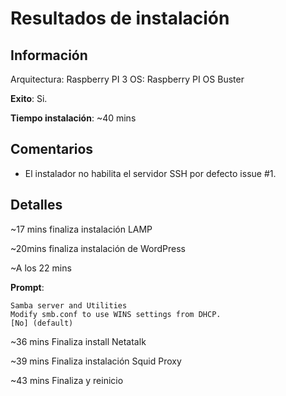 # Resultados de instalación

## Información

Arquitectura: Raspberry PI 3
OS: Raspberry PI OS Buster

**Exito**: Si.

**Tiempo instalación**: ~40 mins

## Comentarios

* El instalador no habilita el servidor SSH por defecto issue #1.


## Detalles

~17 mins finaliza instalación LAMP

~20mins finaliza instalación de WordPress

~A los 22 mins

**Prompt**:

```
Samba server and Utilities
Modify smb.conf to use WINS settings from DHCP.
[No] (default)
```

~36 mins Finaliza install Netatalk

~39 mins Finaliza instalación Squid Proxy

~43 mins Finaliza y reinicio
